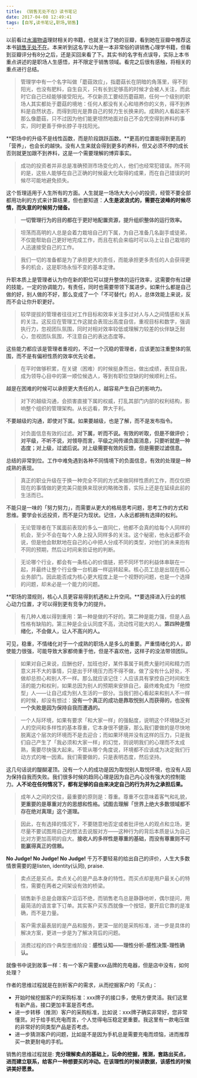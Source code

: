 ```yaml
---
title: 《销售无处不在》读书笔记
date: 2017-04-08 12:49:41
tags: [自写,读书笔记,职场,销售]
---
```


以前看过[水湄物语](https://www.douban.com/people/foxsshome/)理财相关的书籍，也就关注了她的豆瓣，看到她在豆瓣中推荐这本书[销售无处不在](https://book.douban.com/subject/20434393/)。本来听到这名字以为是一本非常俗的讲销售心理学书籍，但看到豆瓣评分有8分之后，还是买回来看了下。其实书的名字有点误导，实际上本书重点讲述的是职场人生感悟，并不限定于销售领域。看完之后很有感触，将相关的重点进行总结。

<!--more-->

> 管理学中有一个名字叫做「蘑菇效应」，指蘑菇长在阴暗的角落里，得不到阳光，也没有肥料，自生自灭，只有长到足够高的时候才会被人关注，而此时它自己已经能够接受阳光。不仅新员工要经历蘑菇期，任何一个级别的职场人其实都处于蘑菇的境地：任何人都没有关心和培养你的义务，得不到养料是自然状态，而得到阳光是靠自己的努力生长换来的。成熟的人看起来不那么像蘑菇，只不过因为他们能更坦然地面对自己不会凭空得到养料的事实，同时更善于伸长脖子寻找阳光。

**职场中的升级不是线性函数，而是阶段跳跃函数。**更高的位置能得到更高的「营养」，也会长的越快。没有人生来就会得到更多的养料，但又必须不停的成长否则就更加跟不到养料，这是一个需要理解的博弈事实。

> 成功的投资者并非总是准确预测市场变化的人，他们也经常犯错误。所不同的是，这些人能够在自己正确的时候最大化取得的成果，而在自己错误的时候尽可能地避免损失。

这个哲理适用于人生所有的方面。人生就是一场场大大小小的投资，经管不要全部都用功利的方式来计算结果，但也要知道：**人生是波浪式的，需要在波峰的时候尽情，而失意的时候努力储备。**

> **一切管理行为的目的都在于更好地配置资源，提升组织整体的运行效率。**

> 坦荡而高明的人总是会着力栽培自己的下属，为自己准备几名副手或徒弟，不仅能帮助自己更好地完成工作，而且在机会来临时可以马上让自己栽培的人迅速接受自己的工作。

> 我们一切的准备都是为了承担更大的责任，而能承担更多责任的人会获得更多的机会，这是职场永恒不变的基本定律。

升职本质上是管理者认为你在新的职位可以提升整体的运行效率，这需要你有过硬的技能，一定的协调能力，有责任，同时也需要带领下属进步。如果什么都是自己做的好，别人做的不好，那么变成了一个「不可替代」的人，总体效能上来说，反而不会让你升职更好。

> 较早提拔的管理者往往对工作目标和效率关注多过对人与人之间情感和关系的关注。这反应在管理工作这就会表现出高度自信，重视目标和数字，强调执行力，忽视团队氛围，同时对相对效率较低或理解力较差的伙伴缺乏耐心，忽视团队氛围，不注意自己的表达态度等。

这些能力都应该是管理者重视的，不过一个沉稳的管理者，应该更加注重整体的氛围，而不是有偏袒性质的效率优先论者。

> 在平时做够积累，在关键（困难）的时候挺身而出，做出成绩，表现自我，成为领导心目中的第一顺位候选人，等到有职位空缺的时候顺利上任。

越是在困难的时候可以承担更大责任的人，越容易产生自己的影响力。

> 对下的越级沟通，会损害直接下属的权威，打乱其部门内部的权利结构，影响整个组织的管理架构。从长远看，弊大于利。

不要越级的沟通，即使对下属。如果要越级，也是了解，而不是发布指令。

> 对负面信息有效的过滤。**对下属，听而不说。有效的听取，但是不做评价；对平级，不听不说，对领导而言，平级之间传递负面消息，只要听就是一种态度；对上级，过滤后说。对上级需要有效的反馈，但是需要过滤信息。**

总结的非常到位。工作中难免遇到各种不同情境下的负面信息，有效的处理是一种成熟的表现。

> 真正的职业升级在于换一种完全不同的方式来做同样性质的工作，而仅仅把现在的事情做的更完美只能换来现状的略微改善，实际上还是在延续此前的生活而已。

不能只是一味的「努力努力」，而需要从更大的格局思考问题，思考工作的方式和思维。要学会长远投资，而不是只为现状。记住，人永远都拥有选择的权利。

> 无论管理者在下属面前表现的多么一直同仁，他都不会真的给每个人同样的机会，至少不会在每个人身上投入同样多的关注。这个秘密，他永远都不会说，但是他会默默地在自己的心中把人分成不同的类型，对他们的未来抱有不同的预期，然后让时间来验证他的判断。

> 无论哪个行业，都会有一条核心的价值链，把不同环节的利益体串联在一起，并最终让整个行业像一台机器一样运转起来。核心员工总是出现在核心业务部门。因此能否成为核心更大程度上是一个视野的问题，也是一个选择的问题，却未必是一个能力的问题。

**职场的潜规则，核心人员更容易得到机遇和上升空间。**要选择进入行业的核心动力位置，才可以得到更有竞争力的提升。

> 有几种人难以得到重用：第一种是做的不好的。第二种是能力强，但是人品性格有缺陷的。第三种是企业认同度不高，流动性可能大的人。**第四种是情绪化，不会做人，让人不高兴的人。**

可见，稳重，不情绪化对于一个成熟的职场人是多么的重要。严重情绪化的人，即使能力很强，可能导致大家都倚重于他，但是不喜欢他，这样子的没法带领团队。

> 如果对自己来说，应酬也好，加班也好，某件事属于耗费大量时间和精力而意义并不大的事情，只是出于环境压力而不得不做，做了没有什么好处，不做却总担心和别人不一样。那么就应该记住：人应该具有掌控自己时间和生活的能力和权利，如果总因为别人的预期来安排自己，最终难免成为「他控型」人——让自己成为别人生活的一部分。当我们担心看起来和别人不一样的时候，却没有想过：**没有一个真正的成功是靠取悦别人而获得的，也没有一个失败是因为保持自我而遭遇的。**

> 一个人际环境，如果有要求「和大家一样」的强黏度，说明这个环境缺乏对人的空间和多样性的基本尊重，它本身很不健康，那么我们要做的是尽快地脱离这个层次的环境而不是去迎合；而如果环境并没有这样的压力，只是我们自己产生了「我必须和大家一样」的幻觉，则说明我们的心理而不太成熟，需要尽快强大起来。不管从哪个角度说，环境都不应该成为决定我们行动方式的唯一因素。我们需要做的，只是表明态度，然后坚持。

这几句话说的醍醐灌顶。没有一个人的成功是因为取悦别人取悦环境，也没有人因为保持自我而失败。我们很多时候的趋同心理是因为自己内心没有强大的控制能力。**人不论在任何情况下，都有足够的自由来决定自己的行为并为之承担后果。**

> 成年人之间的交往，最重要的原则是：尊重。尊重不仅意味着客气和礼貌，**更重要的是尊重对方的思想和性格。试图去理解「世界上绝大多数领域都不存在绝对真理」这个道理。**

> 因此，在有选择的情况下，不要随意地否定或者批评他人的观点和立场，更尽量不要试图用自己的想法去说服对方——这种行为的背后本质是认为自己比对方更加高明的自大。**接收人的多样性是尊重的基础，而没有尊重则不可能赢得真正的信赖。**

**No Judge! No Judge! No Judge!** 千万不要轻易的给出自己的评价，人生大多数情景需要的是listen, identity(认同), praise.

> 卖点还是买点。卖点关心的是产品本身的特性。而买点却是用户最关心的特性，需要在两者之间架设有效的桥梁。

> 销售新手总是会跟客户滔滔不绝，而销售老鸟总是静静地听，偶尔提问，用最简洁的语言拿下订单。其实客户买东西就像一个按钮，要开启它靠的是准确，而不是力量。

> 客户需求最表层的是产品和服务，更深一层的是采购标准，进一步是具体的解决方案，更进一步是为了解决背后的问题。

> 消费过程的四个典型思维阶段：**感性认知——理性分析-感性决策-理性确认。**

就像书中说到故事一样：有一个客户需要xxx品牌的充电器，但是店中没有，如何处理？

作者的思维过程就是在剖析客户的需求，从而挖掘客户的「买点」：

- 开始时候挖掘客户的采购标准：xxx牌子的接口多，使用方便灵活。我们这里有新产品，接口更加丰富是否考虑。
- 进一步转移（推测）客户的采购标准，比如说：xxx牌子确实非常好，您非常懂货。对于给手机充电而言，个人觉得电压稳定更重要。我这里有一款电压做的非常好的同类型产品是否考虑。
- 进一步猜测客户的问题，比如是不是因为手机总是需要充电而烦恼，进而推荐买一款更耐电的手机。

销售的思维过程就是: **充分理解卖点的基础上，玩命的挖掘，推测，套路出买点，进而建立联系，给客户一种想要买的冲动。在该理性的时候讲数据，该感性的时候讲美好愿景。**
